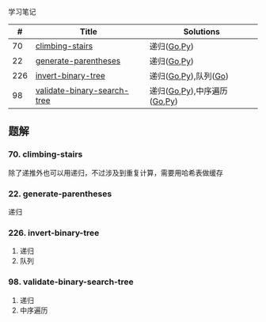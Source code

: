 学习笔记

|#|Title|Solutions|
|---|---|------|
|70|[climbing-stairs](https://leetcode-cn.com/problems/climbing-stairs) | 递归([Go](70/climbing_stairs.go),[Py](70/climbing_stairs.py))|
|22|[generate-parentheses](https://leetcode-cn.com/problems/generate-parentheses) | 递归([Go](22/generate_parentheses.go),[Py](22/generate_parentheses.py))|
|226|[invert-binary-tree](https://leetcode-cn.com/problems/invert-binary-tree) | 递归([Go](226/invert_binary_tree.go),[Py](226/invert_binary_tree.go)),队列([Go](226/invert_binary_tree2.go))|
|98|[validate-binary-search-tree](https://leetcode-cn.com/problems/validate-binary-search-tree) | 递归([Go](98/validate_binary_search_tree.go),[Py](98/validate_binary_search_tree.py)),中序遍历([Go](98/validate_binary_search_tree2.go),[Py](98/validate_binary_search_tree2.py))|


## 题解

### 70. climbing-stairs

除了递推外也可以用递归，不过涉及到重复计算，需要用哈希表做缓存

### 22. generate-parentheses

递归

### 226. invert-binary-tree

1. 递归
2. 队列

### 98. validate-binary-search-tree

1. 递归
2. 中序遍历